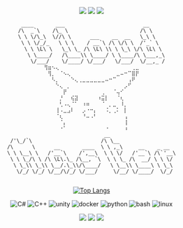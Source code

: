
<div align="center">
<figure class="thrid"> 
  <img src="https://github.com/user-attachments/assets/a2e75f74-e5cb-42bd-965a-4c203a661445"></a>  
  <img src="https://github.com/user-attachments/assets/a2e75f74-e5cb-42bd-965a-4c203a661445"></a>  
  <img src="https://github.com/user-attachments/assets/a2e75f74-e5cb-42bd-965a-4c203a661445"></a>
</figure>
</div>

<div align="center">
                                                                             
```
 ____       ___                         __     
/\  _`\    /\_ \                       /\ \    
\ \ \/\_\  \//\ \      ___    __  __   \_\ \   
 \ \ \/_/_   \ \ \    / __`\ /\ \/\ \  /'_` \  
  \ \ \L\ \   \_\ \_ /\ \L\ \\ \ \_\ \/\ \L\ \ 
   \ \____/   /\____\\ \____/ \ \____/\ \___,_\
    \/___/    \/____/ \/___/   \/___/  \/__,_ /
⢻⣶⠢⢄⠀⠀⠀⠀⠀⠀⠀⠀⠀⠀⠀⠀⠀⠀⠀⠀⠀⠀⠀⢀⣀
⠀⢻⡀⠀⠈⠢⢄⠀⠀⠀⠀⠀⠀⠀⠀⠀⠀⠀⠀⣀⠤⠒⠉⣿⡟
⠀⠀⠣⡀⠀⠀⠀⠑⢄⢀⣀⣀⣀⣀⣀⣀⠤⠒⠉⠀⠀⠀⢠⠟⠀
⠀⠀⠀⠑⢄⠀⡀⠀⠀⠀⠀⠀⠀⠀⠀⠀⠀⠀⠀⠀⠀⡠⠋⠀⠀
⠀⠀⠀⠀⠀⡟⠀⠀⠀⠀⠀⠀⠀⠀⠀⢀⠀⠀⠈⢤⠊⠀⠀⠀⠀
⠀⠀⠀⠀⡘⠀⠀⢮⣽⠀⠀⠀⠀⠀⠰⣭⡇⠀⠀⠈⢆⠀⠀⠀⠀
⠀⠀⠀⠀⢃⠠⢄⠈⠁⠀⠰⠶⠀⠀⠀⠈⠀⡀⣀⠀⠸⡀⠀⠀⠀
⠀⠀⠀⢸⠠⣀⣠⠇⠀⠀⡠⠐⠒⡄⠀⠀⠨⡀⢀⠅⠀⡇⠀⠀⠀
⠀⠀⠀⠈⢆⠀⠀⠀⠀⠀⠘⠤⠠⠃⠀⠀⠀⠀⠀⠀⠀⢠⠀⠀⠀
⠀⠀⠀⠀⠈⡄⠀⠀⠀⠀⠀⠀⠀⠀⠀⠀⠀⠀⠀⠀⠀⢸⠀⠀⠀
⠀⠀⠀⠀⠐⠁⠀⠀⠀⠀⠀⠀⠀⠀⠀⠀⠐⠀⠀⠀⠀⠰⠀⠀⠀
                               __                     
 /'\_/`\                      /\ \__                  
/\      \      __       ____  \ \ ,_\     __    _ __  
\ \ \__\ \   /'__`\    /',__\  \ \ \/   /'__`\ /\`'__\
 \ \ \_/\ \ /\ \L\.\_ /\__, `\  \ \ \_ /\  __/ \ \ \/ 
  \ \_\\ \_\\ \__/.\_\\/\____/   \ \__\\ \____\ \ \_\ 
   \/_/ \/_/ \/__/\/_/ \/___/     \/__/ \/____/  \/_/ 
                                                      
```
                                                     
</div>
<div align="center">
  
  [![Top Langs](https://github-readme-stats.vercel.app/api/top-langs/?username=truemanburbank&layout=compact&langs_count=3)](https://github.com/anuraghazra/github-readme-stats)

  ![C#](https://img.shields.io/badge/C%23-239120?style=for-the-badge&logo=csharp&logoColor=white)
  ![C++](https://img.shields.io/badge/C%2B%2B-00599C?style=for-the-badge&logo=c%2B%2B&logoColor=white)
  ![unity](https://img.shields.io/badge/Unity-100000?style=for-the-badge&logo=unity&logoColor=white)
  ![docker](https://img.shields.io/badge/Docker-2496ED?style=for-the-badge&logo=docker&logoColor=white)
  ![python](https://img.shields.io/badge/Python-3776AB?style=for-the-badge&logo=python&logoColor=white)
  ![bash](https://img.shields.io/badge/Bash-4EAA25?style=for-the-badge&logo=gnubash&logoColor=white)
  ![linux](https://img.shields.io/badge/Linux-FCC624?style=for-the-badge&logo=linux&logoColor=white)
</div>


<div align="center">
<figure class="thrid"> 
  <img src="https://github.com/user-attachments/assets/a2e75f74-e5cb-42bd-965a-4c203a661445"></a>  
  <img src="https://github.com/user-attachments/assets/a2e75f74-e5cb-42bd-965a-4c203a661445"></a>  
  <img src="https://github.com/user-attachments/assets/a2e75f74-e5cb-42bd-965a-4c203a661445"></a>
</figure>
</div>
